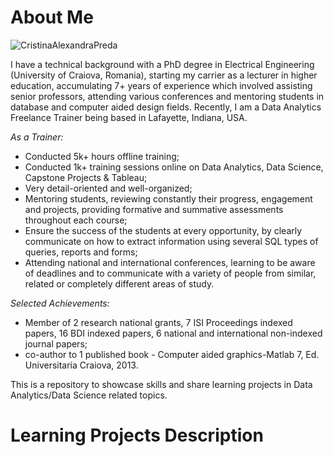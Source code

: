 # About Me

![CristinaAlexandraPreda](https://user-images.githubusercontent.com/61754037/185668400-6a070be4-b490-46d4-9dfd-363e7300547b.jpg)

I have a technical background with a PhD degree in Electrical Engineering (University of Craiova, Romania), starting my carrier as a lecturer in higher education, accumulating 7+ years of experience which involved assisting senior professors, attending various conferences and mentoring students in database and computer aided design fields. Recently, I am a Data Analytics Freelance Trainer being based in Lafayette, Indiana, USA.

*As a Trainer:*
- Conducted 5k+ hours offline training;
- Conducted 1k+ training sessions online on Data Analytics, Data Science, Capstone Projects & Tableau;
- Very detail-oriented and well-organized;
- Mentoring students, reviewing constantly their progress, engagement and projects, providing formative and summative assessments throughout each course;
- Ensure the success of the students at every opportunity, by clearly communicate on how to extract information using several SQL types of queries, reports and forms;
- Attending national and international conferences, learning to be aware of deadlines and to communicate with a variety of people from similar, related or completely different areas of study.

*Selected Achievements:*
- Member of 2 research national grants, 7 ISI Proceedings indexed papers, 16 BDI indexed papers, 6 national and international non-indexed journal papers;
- co-author to 1 published book - Computer aided graphics-Matlab 7, Ed. Universitaria Craiova, 2013.

This is a repository to showcase skills and share learning projects in Data Analytics/Data Science related topics.

# Learning Projects Description
